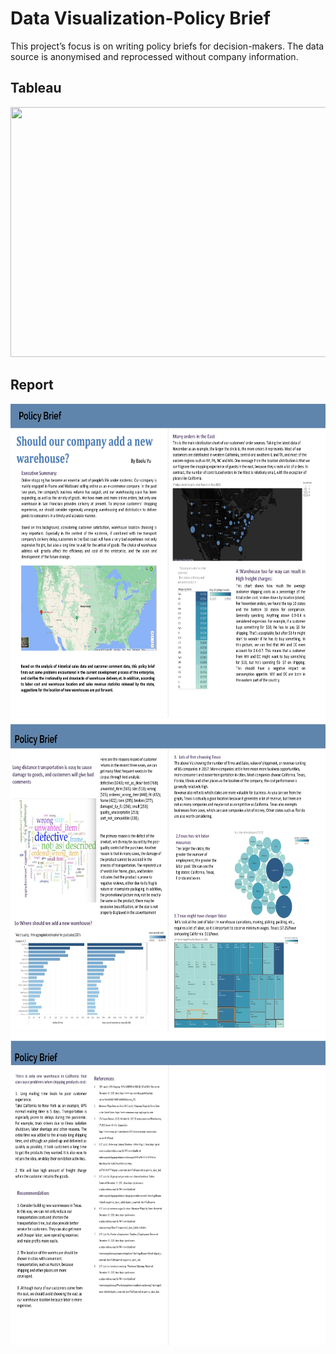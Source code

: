 # Data Visualization-Policy Brief

This project’s focus is on writing policy briefs for decision-makers. The data source is anonymised and reprocessed without company information.

<p align="center">

## Tableau
 <img  width="800" height="400" src="/img/viz.gif">
 
## Report
 <img  width="800" height="500" src="/img/policy brief-net id-byu69-1_page-0001.jpg">
 <img  width="800" height="500" src="/img/policy brief-net id-byu69-1_page-0002.jpg">
 <img  width="800" height="500" src="/img/policy brief-net id-byu69-1_page-0003.jpg">

</p>

